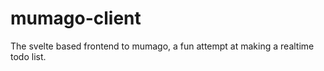 # mumago-client 

The svelte based frontend to mumago, a fun attempt at making a realtime todo list.
